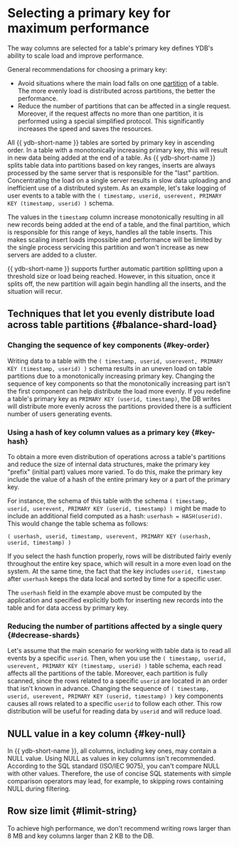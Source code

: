# Selecting a primary key for maximum performance

The way columns are selected for a table's primary key defines YDB's ability to scale load and improve performance.

General recommendations for choosing a primary key:

* Avoid situations where the main load falls on one [partition](../../concepts/datamodel/table.md#partitioning) of a table. The more evenly load is distributed across partitions, the better the performance.
* Reduce the number of partitions that can be affected in a single request. Moreover, if the request affects no more than one partition, it is performed using a special simplified protocol. This significantly increases the speed and saves the resources.

All {{ ydb-short-name }} tables are sorted by primary key in ascending order. In a table with a monotonically increasing primary key, this will result in new data being added at the end of a table. As {{ ydb-short-name }} splits table data into partitions based on key ranges, inserts are always processed by the same server that is responsible for the "last" partition. Concentrating the load on a single server results in slow data uploading and inefficient use of a distributed system.
As an example, let's take logging of user events to a table with the `( timestamp, userid, userevent, PRIMARY KEY (timestamp, userid) )` schema.

The values in the `timestamp` column increase monotonically resulting in all new records being added at the end of a table, and the final partition, which is responsible for this range of keys, handles all the table inserts. This makes scaling insert loads impossible and performance will be limited by the single process servicing this partition and won't increase as new servers are added to a cluster.

{{ ydb-short-name }} supports further automatic partition splitting upon a threshold size or load being reached. However, in this situation, once it splits off, the new partition will again begin handling all the inserts, and the situation will recur.

## Techniques that let you evenly distribute load across table partitions {#balance-shard-load}

### Changing the sequence of key components {#key-order}

Writing data to a table with the `( timestamp, userid, userevent, PRIMARY KEY (timestamp, userid) )` schema results in an uneven load on table partitions due to a monotonically increasing primary key. Changing the sequence of key components so that the monotonically increasing part isn't the first component can help distribute the load more evenly. If you redefine a table's primary key as `PRIMARY KEY (userid, timestamp)`, the DB writes will distribute more evenly across the partitions provided there is a sufficient number of users generating events.

### Using a hash of key column values as a primary key {#key-hash}

To obtain a more even distribution of operations across a table's partitions and reduce the size of internal data structures, make the primary key "prefix" (initial part) values more varied. To do this, make the primary key include the value of a hash of the entire primary key or a part of the primary key.

For instance, the schema of this table with the schema `( timestamp, userid, userevent, PRIMARY KEY (userid, timestamp) )` might be made to include an additional field computed as a hash: `userhash = HASH(userid)`. This would change the table schema as follows:

```yql
( userhash, userid, timestamp, userevent, PRIMARY KEY (userhash, userid, timestamp) )
```

If you select the hash function properly, rows will be distributed fairly evenly throughout the entire key space, which will result in a more even load on the system. At the same time, the fact that the key includes `userid, timestamp` after `userhash` keeps the data local and sorted by time for a specific user.

The `userhash` field in the example above must be computed by the application and specified explicitly both for inserting new records into the table and for data access by primary key.

### Reducing the number of partitions affected by a single query {#decrease-shards}

Let's assume that the main scenario for working with table data is to read all events by a specific `userid`. Then, when you use the `( timestamp, userid, userevent, PRIMARY KEY (timestamp, userid) )` table schema, each read affects all the partitions of the table. Moreover, each partition is fully scanned, since the rows related to a specific `userid` are located in an order that isn't known in advance. Changing the sequence of `( timestamp, userid, userevent, PRIMARY KEY (userid, timestamp) )` key components causes all rows related to a specific `userid` to follow each other. This row distribution will be useful for reading data by `userid` and will reduce load.

## NULL value in a key column {#key-null}

In {{ ydb-short-name }}, all columns, including key ones, may contain a NULL value. Using NULL as values in key columns isn't recommended. According to the SQL standard (ISO/IEC&nbsp;9075), you can't compare NULL with other values. Therefore, the use of concise SQL statements with simple comparison operators may lead, for example, to skipping rows containing NULL during filtering.

## Row size limit {#limit-string}

To achieve high performance, we don't recommend writing rows larger than 8 MB and key columns larger than 2 KB to the DB.